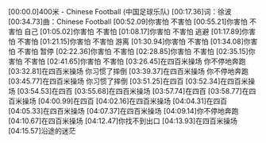 [00:00.0]400米 - Chinese Football (中国足球乐队)
[00:17.36]词：徐波
[00:34.73]曲：Chinese Football
[00:52.09]你害怕 不害怕
[00:55.21]你害怕 不害怕 自己
[01:05.02]你害怕 不害怕
[01:08.17]你害怕 不害怕 逃避
[01:17.89]你害怕 不害怕
[01:21.15]你害怕 不害怕 游离
[01:30.94]你害怕 不害怕
[01:34.08]你害怕 不害怕 暂停
[02:22.36]你害怕 不害怕
[02:28.85]你害怕 不害怕
[02:35.15]你害怕 不害怕
[02:41.65]你害怕 不害怕
[03:26.45]在四百米操场 你不停地奔跑
[03:32.81]在四百米操场 你习惯了摔倒
[03:39.37]在四百米操场 你不停地奔跑
[03:45.77]在四百米操场 你习惯了摔倒
[03:51.25]在四百
[03:52.34]在四百米操场
[03:54.53]在四百
[03:55.68]在四百米操场
[03:57.74]在四百
[03:58.77]在四百米操场
[04:00.99]在四百
[04:02.16]在四百米操场
[04:04.31]在四百
[04:05.33]在四百米操场
[04:07.37]在四百米操场
[04:09.14]你不停地奔跑
[04:10.67]在四百米操场
[04:12.47]你找不到出口
[04:13.93]在四百米操场
[04:15.57]沿途的迷茫